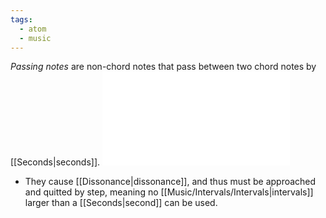 ```yaml
---
tags:
  - atom
  - music
---
```

*Passing notes* are non-chord notes that pass between two chord notes by [[Seconds|seconds]]. 
![500|center](passing-notes.excalidraw.md)
- They cause [[Dissonance|dissonance]], and thus must be approached and quitted by step, meaning no [[Music/Intervals/Intervals|intervals]] larger than a [[Seconds|second]] can be used.